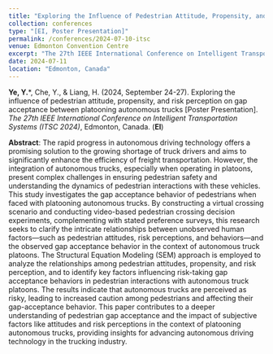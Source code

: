 ```yaml
---
title: "Exploring the Influence of Pedestrian Attitude, Propensity, and Risk Perception on Gap Acceptance between Platooning Autonomous Trucks"
collection: conferences
type: "[EI, Poster Presentation]"
permalink: /conferences/2024-07-10-itsc
venue: Edmonton Convention Centre
excerpt: "The 27th IEEE International Conference on Intelligent Transportation Systems (ITSC) (ITSC 2024), September 24-27, 2024."
date: 2024-07-11
location: "Edmonton, Canada"
---
```

**Ye, Y.**\*, Che, Y., & Liang, H. (2024, September 24-27). Exploring the influence of pedestrian attitude, propensity, and risk perception on gap acceptance between platooning autonomous trucks [Poster Presentation]. *The 27th IEEE International Conference on Intelligent Transportation Systems (ITSC 2024)*, Edmonton, Canada. (**EI**)

**Abstract**: The rapid progress in autonomous driving technology offers a promising solution to the growing shortage of truck drivers and aims to significantly enhance the efficiency of freight transportation. However, the integration of autonomous trucks, especially when operating in platoons, present complex challenges in ensuring pedestrian safety and understanding the dynamics of pedestrian interactions with these vehicles. This study investigates the gap acceptance behavior of pedestrians when faced with platooning autonomous trucks. By constructing a virtual crossing scenario and conducting video-based pedestrian crossing decision experiments, complementing with stated preference surveys, this research seeks to clarify the intricate relationships between unobserved human factors—such as pedestrian attitudes, risk perceptions, and behaviors—and the observed gap acceptance behavior in the context of autonomous truck platoons. The Structural Equation Modeling (SEM) approach is employed to analyze the relationships among pedestrian attitudes, propensity, and risk perception, and to identify key factors influencing risk-taking gap acceptance behaviors in pedestrian interactions with autonomous truck platoons. The results indicate that autonomous trucks are perceived as risky, leading to increased caution among pedestrians and affecting their gap-acceptance behavior. This paper contributes to a deeper understanding of pedestrian gap acceptance and the impact of subjective factors like attitudes and risk perceptions in the context of platooning autonomous trucks, providing insights for advancing autonomous driving technology in the trucking industry. 
